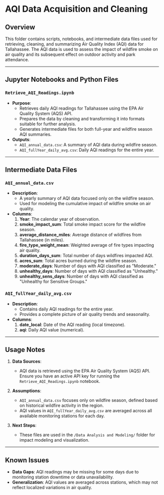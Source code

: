 # AQI Data Acquisition and Cleaning

## Overview

This folder contains scripts, notebooks, and intermediate data files used for retrieving, cleaning, and summarizing Air Quality Index (AQI) data for Tallahassee. The AQI data is used to assess the impact of wildfire smoke on air quality and its subsequent effect on outdoor activity and park attendance.

---

## Jupyter Notebooks and Python Files

### `Retrieve_AQI_Readings.ipynb`
- **Purpose**: 
  - Retrieves daily AQI readings for Tallahassee using the EPA Air Quality System (AQS) API.
  - Prepares the data by cleaning and transforming it into formats suitable for further analysis.
  - Generates intermediate files for both full-year and wildfire season AQI summaries.
- **Outputs**:
  - `AQI_annual_data.csv`: A summary of AQI data during wildfire season.
  - `AQI_fullYear_daily_avg.csv`: Daily AQI readings for the entire year.

---

## Intermediate Data Files

### `AQI_annual_data.csv`
- **Description**:
  - A yearly summary of AQI data focused only on the wildfire season.
  - Used for modeling the cumulative impact of wildfire smoke on air quality.
- **Columns**:
  1. **Year**: The calendar year of observation.
  2. **smoke_impact_sum**: Total smoke impact score for the wildfire season.
  3. **average_distance_miles**: Average distance of wildfires from Tallahassee (in miles).
  4. **fire_type_weight_mean**: Weighted average of fire types impacting air quality.
  5. **duration_days_sum**: Total number of days wildfires impacted AQI.
  6. **acres_sum**: Total acres burned during the wildfire season.
  7. **moderate_days**: Number of days with AQI classified as "Moderate."
  8. **unhealthy_days**: Number of days with AQI classified as "Unhealthy."
  9. **unhealthy_sens_days**: Number of days with AQI classified as "Unhealthy for Sensitive Groups."

### `AQI_fullYear_daily_avg.csv`
- **Description**:
  - Contains daily AQI readings for the entire year.
  - Provides a complete picture of air quality trends and seasonality.
- **Columns**:
  1. **date_local**: Date of the AQI reading (local timezone).
  2. **aqi**: Daily AQI value (numerical).

---

## Usage Notes

1. **Data Sources**:
   - AQI data is retrieved using the EPA Air Quality System (AQS) API. Ensure you have an active API key for running the `Retrieve_AQI_Readings.ipynb` notebook.

2. **Assumptions**:
   - `AQI_annual_data.csv` focuses only on wildfire season, defined based on historical wildfire activity in the region.
   - AQI values in `AQI_fullYear_daily_avg.csv` are averaged across all available monitoring stations for each day.

3. **Next Steps**:
   - These files are used in the `/Data Analysis and Modeling/` folder for impact modeling and visualization.

---

## Known Issues
- **Data Gaps**: AQI readings may be missing for some days due to monitoring station downtime or data unavailability.
- **Generalization**: AQI values are averaged across stations, which may not reflect localized variations in air quality.
